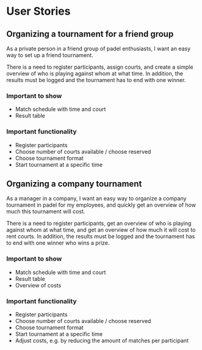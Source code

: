 # User Stories

## Organizing a tournament for a friend group

As a private person in a friend group of padel enthusiasts, I want an easy way to set up a friend tournament.

There is a need to register participants, assign courts, and create a simple overview of who is playing against whom at what time. In addition, the results must be logged and the tournament has to end with one winner.

### Important to show
- Match schedule with time and court
- Result table

### Important functionality
- Register participants
- Choose number of courts available / choose reserved 
- Choose tournament format
- Start tournament at a specific time

## Organizing a company tournament

As a manager in a company, I want an easy way to organize a company tournament in padel for my employees, and quickly get an overview of how much this tournament will cost.

There is a need to register participants, get an overview of who is playing against whom at what time, and get an overview of how much it will cost to rent courts. In addition, the results must be logged and the tournament has to end with one winner who wins a prize.

### Important to show
- Match schedule with time and court
- Result table
- Overview of costs

### Important functionality
- Register participants
- Choose number of courts available / choose reserved
- Choose tournament format
- Start tournament at a specific time
- Adjust costs, e.g. by reducing the amount of matches per participant